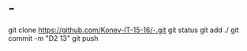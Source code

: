 # -
git clone https://github.com/Konev-IT-15-16/-.git
git status
git add ./
git commit -m "D2 13"
git push
